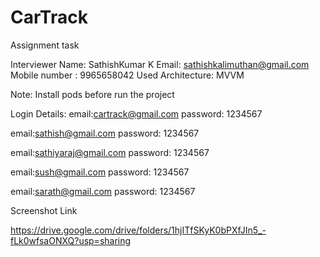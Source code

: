 # CarTrack
Assignment task


Interviewer Name: SathishKumar K
Email: sathishkalimuthan@gmail.com
Mobile number : 9965658042
Used Architecture: MVVM

Note: Install pods before run the project

Login Details:
email:cartrack@gmail.com
password: 1234567

email:sathish@gmail.com
password: 1234567

email:sathiyaraj@gmail.com
password: 1234567

email:sush@gmail.com
password: 1234567

email:sarath@gmail.com
password: 1234567

Screenshot Link

https://drive.google.com/drive/folders/1hjITfSKyK0bPXfJIn5_-fLk0wfsaONXQ?usp=sharing
